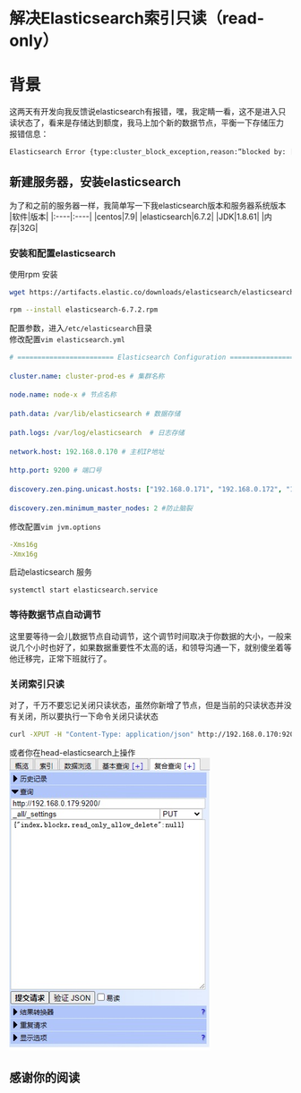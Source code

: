 # 解决Elasticsearch索引只读（read-only）


# 背景
这两天有开发向我反馈说elasticsearch有报错，嘿，我定睛一看，这不是进入只读状态了，看来是存储达到额度，我马上加个新的数据节点，平衡一下存储压力  
报错信息：  
```sh
Elasticsearch Error {type:cluster_block_exception,reason:”blocked by: [FORBIDDEN/12/index read-only / allow delete (api)];}
```
## 新建服务器，安装elasticsearch
为了和之前的服务器一样，我简单写一下我elasticsearch版本和服务器系统版本  
|软件|版本|
|:----|:----|
|centos|7.9|
|elasticsearch|6.7.2|
|JDK|1.8.61|
|内存|32G|
  
### 安装和配置elasticsearch
使用rpm 安装  
```bash
wget https://artifacts.elastic.co/downloads/elasticsearch/elasticsearch-6.7.2.rpm
```
```bash
rpm --install elasticsearch-6.7.2.rpm
```
配置参数，进入`/etc/elasticsearch`目录  
修改配置`vim elasticsearch.yml`  
```yaml
# ======================== Elasticsearch Configuration ========================= 

cluster.name: cluster-prod-es # 集群名称

node.name: node-x # 节点名称

path.data: /var/lib/elasticsearch # 数据存储

path.logs: /var/log/elasticsearch  # 日志存储

network.host: 192.168.0.170 # 主机IP地址 

http.port: 9200 # 端口号

discovery.zen.ping.unicast.hosts: ["192.168.0.171", "192.168.0.172", "192.168.0.173"] # 集群节点

discovery.zen.minimum_master_nodes: 2 #防止脑裂
```
修改配置`vim jvm.options`  
```yaml
-Xms16g
-Xmx16g
```
启动elasticsearch 服务  
```sh
systemctl start elasticsearch.service
```
### 等待数据节点自动调节
这里要等待一会儿数据节点自动调节，这个调节时间取决于你数据的大小，一般来说几个小时也好了，如果数据重要性不太高的话，和领导沟通一下，就别傻坐着等他迁移完，正常下班就行了。
### 关闭索引只读
对了，千万不要忘记关闭只读状态，虽然你新增了节点，但是当前的只读状态并没有关闭，所以要执行一下命令关闭只读状态  
```sh
curl -XPUT -H "Content-Type: application/json" http://192.168.0.170:9200/_all/_settings -d '{"index.blocks.read_only_allow_delete": null}'
```
或者你在head-elasticsearch上操作  
![head-es](/images/head-es.jpg)  
## 感谢你的阅读
